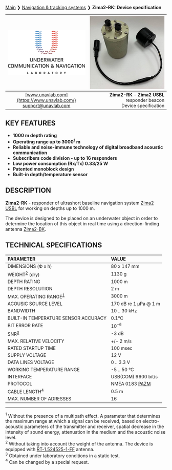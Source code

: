 [Main](/../../) ❯ [Navigation & tracking systems](/navigation_and_tracking_systems_en) ❯ **Zima2-RK: Device specification**

<div style="page-break-after: always;"></div>

| ![logo](/documentation/sm_logo.png) | ![logo](/documentation/zima2rk.png) |
| :---: | ---: |
| [www.unavlab.com](https://www.unavlab.com/) <br/> [support@unavlab.com](mailto:support@unavlab.com) | **Zima2-RK** - **Zima2 USBL** responder beacon <br/> Device specification |

## KEY FEATURES

* **1000 m depth rating**
* **Operating range up to 3000<sup>[1](#footnote1)</sup> m**
* **Reliable and noise-immune technology of digital broadband acoustic communication**
* **Subscribers code division - up to 16 responders**
* **Low power consumption (Rx/Tx) 0.33/25 W**
* **Patented monoblock design**
* **Built-in depth/temperature sensor**

## DESCRIPTION

**Zima2-RK** - responder of ultrashort baseline navigation system [Zima2 USBL](Zima2_DataBrief_en.md) for working on depths up to 1000 m.

The device is designed to be placed on an underwater object in order to determine the location of this object in real time using a direction-finding antenna [Zima2-BK](Zima2BK_Specification_en.md).

<div style="page-break-after: always;"></div>

## TECHNICAL SPECIFICATIONS

| PARAMETER | VALUE |
| :--- | :--- |
| DIMENSIONS (Ф х h) | 80 x 147 mm |
| WEIGHT<sup>[2](#footnote2)</sup> (dry) | 1130 g |
| DEPTH RATING | 1000 m |
| DEPTH RESOLUTION | 2 m |
| MAX. OPERATING RANGE<sup>[1](#footnote1)</sup> |	3000 m |
| ACOUSIC SOURCE LEVEL |	170 dB re 1 μPa @ 1 m |
| BANDWIDTH | 10 .. 30 kHz |
| BUILT-IN TEMPERATURE SENSOR ACCURACY | 0.1°С |
| BIT ERROR RATE | 10<sup>-6</sup> |
| SNR<sup>[3](#footnote3)</sup> | -3 dB |
| MAX. RELATIVE VELOCITY | +/- 2 m/s |
| RATED STARTUP TIME | 100 msec |
| SUPPLY VOLTAGE | 12 V |
| DATA LINES VOLTAGE | 0 .. 3.3 V |
| WORKING TEMPERATURE RANGE | -5 .. 50 °C |
| INTERFACE | USB(COM) 9600 bit/s |
| PROTOCOL | NMEA 0183 [PAZM](Zima2_Protocol_Specification_en.md) |
| CABLE LENGTH<sup>[4](#footnote4)</sup> | 0.5 m |
| MAX. NUMBER OF ADRESSES | 16 |
  
________________
<a name="footnote1"><sup>1</sup></a> Without the presence of a multipath effect. A parameter that determines the maximum range at which a signal can be received, based on electro-acoustic parameters of the transmitter and receiver, spatial decrease in the intensity of sound energy, attenuation in the medium and the acoustic noise level.   
<a name="footnote2"><sup>2</sup></a> Without taking into account the weight of the antenna. The device is equipped with [RT-1.524525-1-FF](/documentation/EN/Transducers/RT_1_524525_1_FF_Specification_en) antenna.  
<a name="footnote3"><sup>3</sup></a> Obtained under laboratory conditions in a static test.  
<a name="footnote4"><sup>4</sup></a> Can be changed by a special request.  

<div style="page-break-after: always;"></div>

